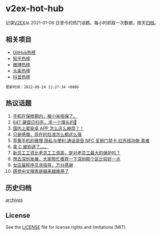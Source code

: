 # v2ex-hot-hub

 记录[V2EX](https://www.v2ex.com/)从 2021-01-06 日至今的热门话题。每小时抓取一次数据，按天[归档](archives)。
 
 ## 相关项目

- [GitHub热榜](https://github.com/lonnyzhang423/github-hot-hub)
- [知乎热榜](https://github.com/lonnyzhang423/zhihu-hot-hub)
- [微博热榜](https://github.com/lonnyzhang423/weibo-hot-hub)
- [头条热榜](https://github.com/lonnyzhang423/toutiao-hot-hub)
- [抖音热榜](https://github.com/lonnyzhang423/douyin-hot-hub)


 `更新时间：2022-08-24 11:27:34 +0800`

## 热议话题

1. [手机在保修期内，被小米拒保了。](https://www.v2ex.com/t/874761)
1. [64T 硬盘已扫完，求一个馒头的💊](https://www.v2ex.com/t/874756)
1. [国内上架安卓 APP 怎么这么麻烦？！](https://www.v2ex.com/t/874776)
1. [只是感慨，现在的后浪怎么都这么强](https://www.v2ex.com/t/874856)
1. [苹果手机的傲慢,隐私与便利:通话录音,NFC 复制门禁卡,红外线功能 真难](https://www.v2ex.com/t/874862)
1. [拿 C 被劝退了。。。](https://www.v2ex.com/t/874787)
1. [新员工工资比老员工工资高，是对老员工最大的保护吗？](https://www.v2ex.com/t/874950)
1. [想去深圳发展，大家帮忙推荐一下深圳那个区比较好一点](https://www.v2ex.com/t/874765)
1. [女应届程序员求指导，万分感谢](https://www.v2ex.com/t/874918)
1. [感觉中文搜索是越来越难用了](https://www.v2ex.com/t/874893)

## 历史归档

[archives](archives)

## License

See the [LICENSE](LICENSE) file for license rights and limitations (MIT).
